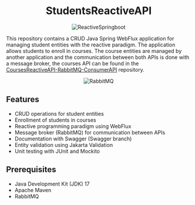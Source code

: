 <div align="center">
  
  # StudentsReactiveAPI
  
</div>


<div align="center">
  <img src="https://1.bp.blogspot.com/-hvNwNiYWxeM/YS85SsLGxtI/AAAAAAAAL5U/1GdXZUHZ9PgtQWZZZ1jWRbPRuF-lE9LxACLcBGAsYHQ/s215/reactive-spring-boot.png" alt="ReactiveSpringboot" />
</div>

This repository contains a CRUD Java Spring WebFlux application for managing student entities with the reactive paradigm. 
The application allows students to enroll in courses. The course entities are managed by another application and the communication between both APIs is done with a message broker, 
the courses API can be found in the [CoursesReactiveAPI-RabbitMQ-ConsumerAPI](https://github.com/JulianGeo/CoursesReactiveAPI-RabbitMQ-ConsumerAPI) repository.

<div align="center">
  <img src="https://upload.wikimedia.org/wikipedia/commons/thumb/7/71/RabbitMQ_logo.svg/2560px-RabbitMQ_logo.svg.png" alt="RabbitMQ" />
</div>

## Features

- CRUD operations for student entities
- Enrollment of students in courses
- Reactive programming paradigm using WebFlux
- Message broker (RabbitMQ) for communication between APIs
- Documentation with Swagger (Swagger branch)
- Entity validation using Jakarta Validation
- Unit testing with JUnit and Mockito

## Prerequisites

- Java Development Kit (JDK) 17
- Apache Maven
- RabbitMQ
